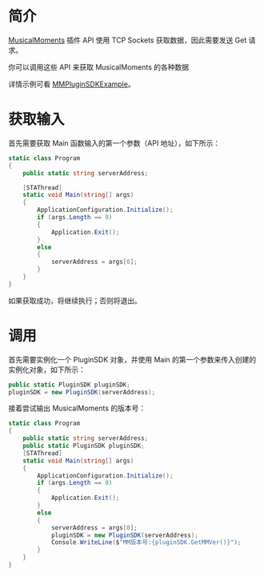 # 简介
[MusicalMoments](https://github.com/TheD0ubleC/MusicalMoments) 插件 API 使用 TCP Sockets 获取数据，因此需要发送 Get 请求。

你可以调用这些 API 来获取 MusicalMoments 的各种数据

详情示例可看 [MMPluginSDKExample](https://github.com/TheD0ubleC/MusicalMoments-PluginSDK/releases)。
# 获取输入
首先需要获取 Main 函数输入的第一个参数（API 地址），如下所示：
``` C#
static class Program
{
    public static string serverAddress;

    [STAThread]
    static void Main(string[] args)
    {
        ApplicationConfiguration.Initialize();
        if (args.Length == 0)
        {
            Application.Exit();
        }
        else
        {
            serverAddress = args[0];
        }
    }
}
```
如果获取成功，将继续执行；否则将退出。
# 调用
首先需要实例化一个 PluginSDK 对象，并使用 Main 的第一个参数来传入创建的实例化对象，如下所示：
```C#
public static PluginSDK pluginSDK;
pluginSDK = new PluginSDK(serverAddress);
```
接着尝试输出 MusicalMoments 的版本号：
```C#
static class Program
{
    public static string serverAddress;
    public static PluginSDK pluginSDK;
    [STAThread]
    static void Main(string[] args)
    {
        ApplicationConfiguration.Initialize();
        if (args.Length == 0)
        {
            Application.Exit();
        }
        else
        {
            serverAddress = args[0];
            pluginSDK = new PluginSDK(serverAddress);
            Console.WriteLine($"MM版本号:{pluginSDK.GetMMVer()}");
        }
    }
}
